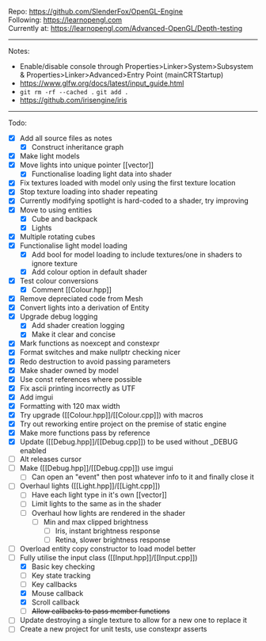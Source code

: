 Repo: https://github.com/SlenderFox/OpenGL-Engine  
Following: https://learnopengl.com  
Currently at: https://learnopengl.com/Advanced-OpenGL/Depth-testing
___
Notes:
- Enable/disable console through
	Properties>Linker>System>Subsystem & Properties>Linker>Advanced>Entry Point (mainCRTStartup)
- https://www.glfw.org/docs/latest/input_guide.html
- `git rm -rf --cached .` `git add .`
- https://github.com/irisengine/iris
___
Todo:
- [x] Add all source files as notes
	- [x] Construct inheritance graph
- [x] Make light models
- [x] Move lights into unique pointer [[vector]]
	- [x] Functionalise loading light data into shader
- [x] Fix textures loaded with model only using the first texture location
- [x] Stop texture loading into shader repeating
- [x] Currently modifying spotlight is hard-coded to a shader, try improving
- [x] Move to using entities
	- [x] Cube and backpack
	- [x] Lights
- [x] Multiple rotating cubes
- [x] Functionalise light model loading
	- [x] Add bool for model loading to include textures/one in shaders to ignore texture
	- [x] Add colour option in default shader
- [x] Test colour conversions
	- [x] Comment [[Colour.hpp]]
- [x] Remove depreciated code from Mesh
- [x] Convert lights into a derivation of Entity
- [x] Upgrade debug logging
	- [x] Add shader creation logging
	- [x] Make it clear and concise
- [x] Mark functions as noexcept and constexpr
- [x] Format switches and make nullptr checking nicer
- [x] Redo destruction to avoid passing parameters
- [x] Make shader owned by model
- [x] Use const references where possible
- [x] Fix ascii printing incorrectly as UTF
- [x] Add imgui
- [x] Formatting with 120 max width
- [x] Try upgrade ([[Colour.hpp]]/[[Colour.cpp]]) with macros
- [x] Try out reworking entire project on the premise of static engine
- [x] Make more functions pass by reference
- [x] Update ([[Debug.hpp]]/[[Debug.cpp]]) to be used without \_DEBUG enabled
- [ ] Alt releases cursor
- [ ] Make ([[Debug.hpp]]/[[Debug.cpp]]) use imgui
	- [ ] Can open an "event" then post whatever info to it and finally close it
- [ ] Overhaul lights ([[Light.hpp]]/[[Light.cpp]])
	- [ ] Have each light type in it's own [[vector]]
	- [ ] Limit lights to the same as in the shader
	- [ ] Overhaul how lights are rendered in the shader
		- [ ] Min and max clipped brightness
			- [ ] Iris, instant brightness response
			- [ ] Retina, slower brightness response
- [ ] Overload entity copy constructor to load model better
- [ ] Fully utilise the input class ([[Input.hpp]]/[[Input.cpp]])
	- [x] Basic key checking
	- [ ] Key state tracking
	- [ ] Key callbacks
	- [x] Mouse callback
	- [x] Scroll callback
	- [ ] ~~Allow callbacks to pass member functions~~
- [ ] Update destroying a single texture to allow for a new one to replace it
- [ ] Create a new project for unit tests, use constexpr asserts
